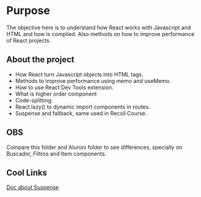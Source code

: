# Purpose
The objective here is to understand how React works with Javascript and HTML and how is compiled. Also methods on how to improve performance of React projects.

## About the project
* How React turn Javascript objects into HTML tags.
* Methods to improve performance using memo and useMemo.
* How to use React Dev Tools extension.
* What is higher order component
* Code-splitting.
* React.lazy() to dynamic import components in routes.
* Suspense and fallback, same used in Recoil Course.

## OBS
Compare this folder and Aluroni folder to see differences, specially on Buscador, Filtros and Item components.

## Cool Links
[Doc about Suspense](https://react.dev/reference/react/Suspense)